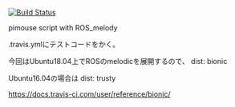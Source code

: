 [![Build Status](https://travis-ci.org/someonesgarden/pimouse_ros.svg?branch=master)](https://travis-ci.org/someonesgarden/pimouse_ros)

pimouse script with ROS_melody

.travis.ymlにテストコードをかく。

今回はUbuntu18.04上でROSのmelodicを展開するので、
dist: bionic

Ubuntu16.04の場合は
dist: trusty

https://docs.travis-ci.com/user/reference/bionic/


